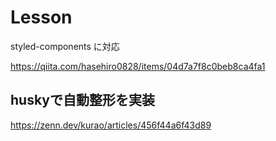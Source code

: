 # Lesson

styled-components に対応

https://qiita.com/hasehiro0828/items/04d7a7f8c0beb8ca4fa1

## huskyで自動整形を実装
https://zenn.dev/kurao/articles/456f44a6f43d89
